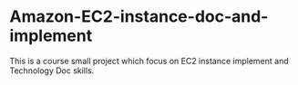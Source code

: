 # Amazon-EC2-instance-doc-and-implement
This is a course small project which focus on EC2 instance implement and Technology Doc skills.
